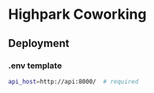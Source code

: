 # Highpark Coworking

## Deployment

### .env template

```bash
api_host=http://api:8000/  # required
```
